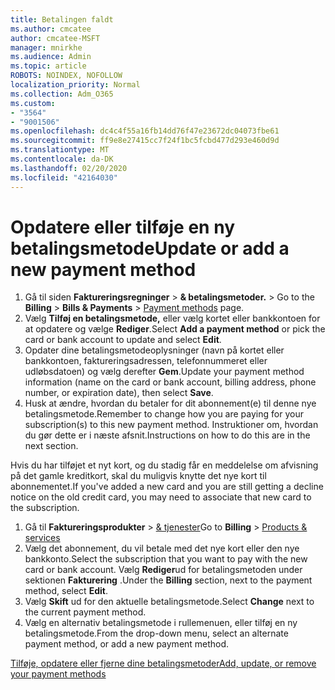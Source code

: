 ```yaml
---
title: Betalingen faldt
ms.author: cmcatee
author: cmcatee-MSFT
manager: mnirkhe
ms.audience: Admin
ms.topic: article
ROBOTS: NOINDEX, NOFOLLOW
localization_priority: Normal
ms.collection: Adm_O365
ms.custom:
- "3564"
- "9001506"
ms.openlocfilehash: dc4c4f55a16fb14dd76f47e23672dc04073fbe61
ms.sourcegitcommit: ff9e8e27415cc7f24f1bc5fcbd477d293e460d9d
ms.translationtype: MT
ms.contentlocale: da-DK
ms.lasthandoff: 02/20/2020
ms.locfileid: "42164030"
---
```

# <a name="update-or-add-a-new-payment-method"></a><span data-ttu-id="fdbeb-102">Opdatere eller tilføje en ny betalingsmetode</span><span class="sxs-lookup"><span data-stu-id="fdbeb-102">Update or add a new payment method</span></span>

1. <span data-ttu-id="fdbeb-103">Gå til siden **Faktureringsregninger** > **& betalingsmetoder.** > <a href="https://go.microsoft.com/fwlink/p/?linkid=2018806" target="_blank"></a></span><span class="sxs-lookup"><span data-stu-id="fdbeb-103">Go to the **Billing** > **Bills & Payments** > <a href="https://go.microsoft.com/fwlink/p/?linkid=2018806" target="_blank">Payment methods</a> page.</span></span>
2. <span data-ttu-id="fdbeb-104">Vælg **Tilføj en betalingsmetode,** eller vælg kortet eller bankkontoen for at opdatere og vælge **Rediger**.</span><span class="sxs-lookup"><span data-stu-id="fdbeb-104">Select **Add a payment method** or pick the card or bank account to update and select **Edit**.</span></span>
3. <span data-ttu-id="fdbeb-105">Opdater dine betalingsmetodeoplysninger (navn på kortet eller bankkontoen, faktureringsadressen, telefonnummeret eller udløbsdatoen) og vælg derefter **Gem**.</span><span class="sxs-lookup"><span data-stu-id="fdbeb-105">Update your payment method information (name on the card or bank account, billing address, phone number, or expiration date), then select **Save**.</span></span>
4. <span data-ttu-id="fdbeb-106">Husk at ændre, hvordan du betaler for dit abonnement(e) til denne nye betalingsmetode.</span><span class="sxs-lookup"><span data-stu-id="fdbeb-106">Remember to change how you are paying for your subscription(s) to this new payment method.</span></span> <span data-ttu-id="fdbeb-107">Instruktioner om, hvordan du gør dette er i næste afsnit.</span><span class="sxs-lookup"><span data-stu-id="fdbeb-107">Instructions on how to do this are in the next section.</span></span>

<span data-ttu-id="fdbeb-108">Hvis du har tilføjet et nyt kort, og du stadig får en meddelelse om afvisning på det gamle kreditkort, skal du muligvis knytte det nye kort til abonnementet.</span><span class="sxs-lookup"><span data-stu-id="fdbeb-108">If you've added a new card and you are still getting a decline notice on the old credit card, you may need to associate that new card to the subscription.</span></span>

1. <span data-ttu-id="fdbeb-109">Gå til **Faktureringsprodukter** > <a href="https://go.microsoft.com/fwlink/p/?linkid=842054" target="_blank">& tjenester</a></span><span class="sxs-lookup"><span data-stu-id="fdbeb-109">Go to **Billing** > <a href="https://go.microsoft.com/fwlink/p/?linkid=842054" target="_blank">Products & services</a></span></span>
2. <span data-ttu-id="fdbeb-110">Vælg det abonnement, du vil betale med det nye kort eller den nye bankkonto.</span><span class="sxs-lookup"><span data-stu-id="fdbeb-110">Select the subscription that you want to pay with the new card or bank account.</span></span> <span data-ttu-id="fdbeb-111">Vælg **Rediger**ud for betalingsmetoden under sektionen **Fakturering** .</span><span class="sxs-lookup"><span data-stu-id="fdbeb-111">Under the **Billing** section, next to the payment method, select **Edit**.</span></span>
3. <span data-ttu-id="fdbeb-112">Vælg **Skift** ud for den aktuelle betalingsmetode.</span><span class="sxs-lookup"><span data-stu-id="fdbeb-112">Select **Change** next to the current payment method.</span></span>
4. <span data-ttu-id="fdbeb-113">Vælg en alternativ betalingsmetode i rullemenuen, eller tilføj en ny betalingsmetode.</span><span class="sxs-lookup"><span data-stu-id="fdbeb-113">From the drop-down menu, select an alternate payment method, or add a new payment method.</span></span>

[<span data-ttu-id="fdbeb-114">Tilføje, opdatere eller fjerne dine betalingsmetoder</span><span class="sxs-lookup"><span data-stu-id="fdbeb-114">Add, update, or remove your payment methods</span></span>](https://go.microsoft.com/fwlink/?linkid=2118133)